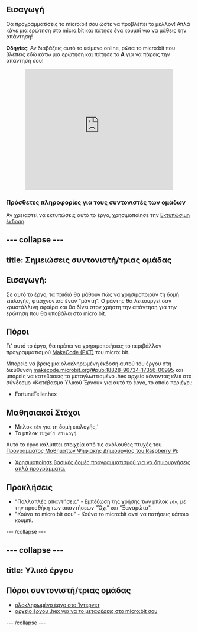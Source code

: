 ## Εισαγωγή

Θα προγραμματίσεις το micro:bit σου ώστε να προβλέπει το μέλλον! Απλά κάνε μια ερώτηση στο micro:bit και πάτησε ένα κουμπί για να μάθεις την απάντηση!

**Οδηγίες**: Αν διαβάζεις αυτό το κείμενο online, ρώτα το micro:bit που βλέπεις εδώ κάτω μια ερώτηση και πάτησε το **A** για να πάρεις την απάντησή σου!

<div class="trinket" style="width:400px;margin: 0 auto;">
<div style="position:relative;height:0;padding-bottom:81.97%;overflow:hidden;"><iframe style="position:absolute;top:0;left:0;width:100%;height:100%;" src="https://makecode.microbit.org/---run?id=_X8jUAqb9mdfj" allowfullscreen="allowfullscreen" sandbox="allow-popups allow-scripts allow-same-origin" frameborder="0"></iframe></div>
</div>

### Πρόσθετες πληροφορίες για τους συντονιστές των ομάδων

Αν χρειαστεί να εκτυπώσεις αυτό το έργο, χρησιμοποίησε την [Εκτυπώσιμη έκδοση](https://projects.raspberrypi.org/el-GR/projects/fortune-teller/print).

--- collapse ---
---
title: Σημειώσεις συντονιστή/τριας ομάδας
---

## Εισαγωγή:

Σε αυτό το έργο, τα παιδιά θα μάθουν πώς να χρησιμοποιούν τη δομή επιλογής, φτιάχνοντας έναν "μάντη". Ο μάντης θα λειτουργεί σαν κρυστάλλινη σφαίρα και θα δίνει στον χρήστη την απάντηση για την ερώτηση που θα υποβάλει στο micro:bit.

## Πόροι

Γι' αυτό το έργο, θα πρέπει να χρησιμοποιήσεις το περιβάλλον προγραμματισμού [MakeCode (PXT)](http://jumpto.cc/pxt-new) του micro: bit.

Μπορείς να βρεις μια ολοκληρωμένη έκδοση αυτού του έργου στη διεύθυνση [makecode.microbit.org/#pub:18828-96734-17356-00995](https://makecode.microbit.org/#pub:18828-96734-17356-00995) και μπορείς να κατεβάσεις το μεταγλωττισμένο .hex αρχείο κάνοντας κλικ στο σύνδεσμο «Κατέβασμα Υλικού Έργου» για αυτό το έργο, το οποίο περιέχει:

* FortuneTeller.hex

## Μαθησιακοί Στόχοι

* Μπλοκ `εάν` για τη δομή επιλογής,˙
* Το μπλοκ `τυχαία επιλογή`.

Αυτό το έργο καλύπτει στοιχεία από τις ακόλουθες πτυχές του [Προγράμματος Μαθημάτων Ψηφιακής Δημιουργίας του Raspberry Pi](http://rpf.io/curriculum):

* [Χρησιμοποίησε βασικές δομές προγραμματισμού για να δημιουργήσεις απλά προγράμματα.](https://www.raspberrypi.org/curriculum/programming/creator)

## Προκλήσεις

* "Πολλαπλές απαντήσεις" - Εμπέδωση της χρήσης των μπλοκ `εάν`, με την προσθήκη των απαντήσεων "Όχι" και "Ξαναρώτα".
* "Κούνα το micro:bit σου" - Κούνα το micro:bit αντί να πατήσεις κάποιο κουμπί.

--- /collapse ---

--- collapse ---
---
title: Υλικό έργου
---

## Πόροι συντονιστή/τριας ομάδας

* [ολοκληρωμένο έργο στο Ίντερνετ](https://makecode.microbit.org/#pub:18828-96734-17356-00995)
* [αρχείο έργου .hex για να το μεταφέρεις στο micro:bit σου](resources/microbit-Fortune-Teller.hex)

--- /collapse ---